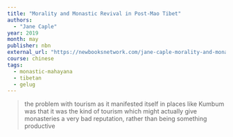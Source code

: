 ```yaml
---
title: "Morality and Monastic Revival in Post-Mao Tibet"
authors:
  - "Jane Caple"
year: 2019
month: may
publisher: nbn
external_url: "https://newbooksnetwork.com/jane-caple-morality-and-monastic-revival-in-post-mao-tibet-u-hawaii-press-2019"
course: chinese
tags:
  - monastic-mahayana
  - tibetan
  - gelug
---
```


> the problem with tourism as it manifested itself in places like Kumbum was that it was the kind of tourism which might actually give monasteries a very bad reputation, rather than being something productive

